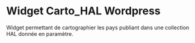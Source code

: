 
#  Widget Carto_HAL Wordpress #

Widget permettant de cartographier les pays publiant dans une collection HAL donnée en paramètre.



